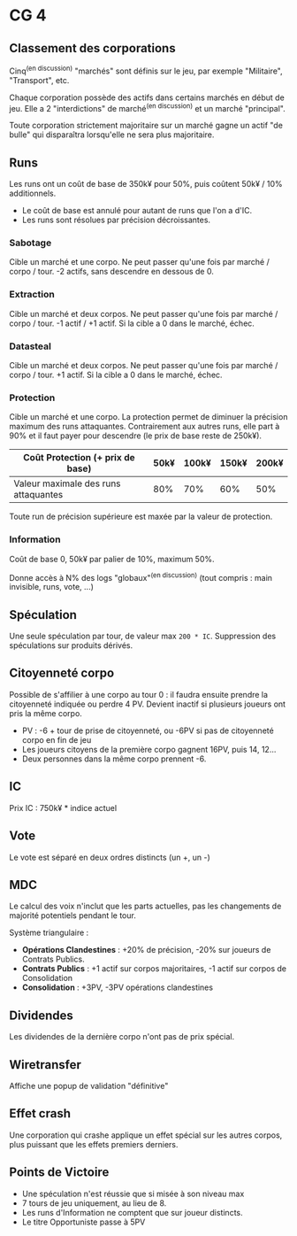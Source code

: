 # CG 4

## Classement des corporations
Cinq<sup>(en discussion)</sup> "marchés" sont définis sur le jeu, par exemple "Militaire", "Transport", etc.

Chaque corporation possède des actifs dans certains marchés en début de jeu. Elle a 2 "interdictions" de marché<sup>(en discussion)</sup> et un marché "principal".

Toute corporation strictement majoritaire sur un marché gagne un actif "de bulle" qui disparaîtra lorsqu'elle ne sera plus majoritaire.

## Runs
Les runs ont un coût de base de 350k¥ pour 50%, puis coûtent 50k¥ / 10% additionnels.

* Le coût de base est annulé pour autant de runs que l'on a d'IC.
* Les runs sont résolues par précision décroissantes.

### Sabotage
Cible un marché et une corpo. Ne peut passer qu'une fois par marché / corpo / tour. -2 actifs, sans descendre en dessous de 0.

### Extraction
Cible un marché et deux corpos. Ne peut passer qu'une fois par marché / corpo / tour. -1 actif / +1 actif. Si la cible a 0 dans le marché, échec.

### Datasteal
Cible un marché et deux corpos. Ne peut passer qu'une fois par marché / corpo / tour. +1 actif. Si la cible a 0 dans le marché, échec.

### Protection
Cible un marché et une corpo. La protection permet de diminuer la précision maximum des runs attaquantes. Contrairement aux autres runs, elle part à 90% et il faut payer pour descendre (le prix de base reste de 250k¥).

| Coût Protection (+ prix de base)     | 50k¥ | 100k¥ | 150k¥ | 200k¥ |
|--------------------------------------|------|-------|-------|-------|
| Valeur maximale des runs attaquantes | 80%  | 70%   | 60%   | 50%   |

Toute run de précision supérieure est maxée par la valeur de protection.

### Information
Coût de base 0, 50k¥ par palier de 10%, maximum 50%.

Donne accès à N% des logs "globaux"<sup>(en discussion)</sup> (tout compris : main invisible, runs, vote, ...)

## Spéculation
Une seule spéculation par tour, de valeur max `200 * IC`.
Suppression des spéculations sur produits dérivés.

## Citoyenneté corpo
Possible de s'affilier à une corpo au tour 0 : il faudra ensuite prendre la citoyenneté indiquée ou perdre 4 PV. Devient inactif si plusieurs joueurs ont pris la même corpo.

* PV : -6 + tour de prise de citoyenneté, ou -6PV si pas de citoyenneté corpo en fin de jeu
* Les joueurs citoyens de la première corpo gagnent 16PV, puis 14, 12...
* Deux personnes dans la même corpo prennent -6.

## IC
Prix IC : 750k¥ * indice actuel

## Vote
Le vote est séparé en deux ordres distincts (un +, un -)

## MDC
Le calcul des voix n'inclut que les parts actuelles, pas les changements de majorité potentiels pendant le tour.

Système triangulaire :

* **Opérations Clandestines** : +20% de précision, -20% sur joueurs de Contrats Publics.
* **Contrats Publics** : +1 actif sur corpos majoritaires, -1 actif sur corpos de Consolidation
* **Consolidation** : +3PV, -3PV opérations clandestines

## Dividendes
Les dividendes de la dernière corpo n'ont pas de prix spécial.

## Wiretransfer
Affiche une popup de validation "définitive"

## Effet crash
Une corporation qui crashe applique un effet spécial sur les autres corpos, plus puissant que les effets premiers derniers.

## Points de Victoire

* Une spéculation n'est réussie que si misée à son niveau max
* 7 tours de jeu uniquement, au lieu de 8.
* Les runs d'Information ne comptent que sur joueur distincts.
* Le titre Opportuniste passe à 5PV
